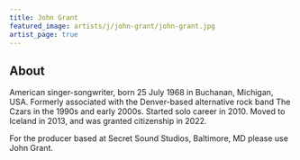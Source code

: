 ```yaml
---
title: John Grant
featured_image: artists/j/john-grant/john-grant.jpg
artist_page: true
---
```

## About

American singer-songwriter, born 25 July 1968 in Buchanan, Michigan, USA.  Formerly associated with the Denver-based alternative rock band The Czars in the 1990s and early 2000s. Started solo career in 2010. Moved to Iceland in 2013, and was granted citizenship in 2022.

For the producer based at Secret Sound Studios, Baltimore, MD please use John Grant.

